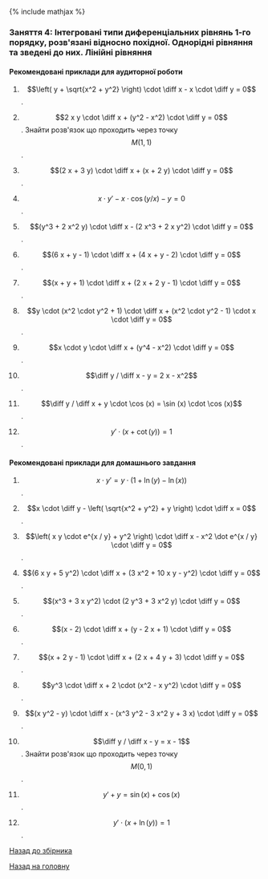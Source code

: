 {% include mathjax %}

### Заняття 4: Інтегровані типи диференціальних рівнянь 1-го порядку, розв'язані відносно похідної. Однорідні рівняння та зведені до них. Лінійні рівняння

#### Рекомендовані приклади для аудиторної роботи

1. $$\left( y + \sqrt{x^2 + y^2} \right) \cdot \diff x - x \cdot \diff y = 0$$.

2. $$2 x y \cdot \diff x + (y^2 - x^2) \cdot \diff y = 0$$. Знайти розв'язок що проходить через точку $$M(1,1)$$.

3. $$(2 x + 3 y) \cdot \diff x + (x + 2 y) \cdot \diff y = 0$$.

4. $$x \cdot y' - x \cdot \cos (y / x) - y = 0$$.

5. $$(y^3 + 2 x^2 y) \cdot \diff x - (2 x^3 + 2 x y^2) \cdot \diff y = 0$$.

6. $$(6 x + y - 1) \cdot \diff x + (4 x + y - 2) \cdot \diff y = 0$$.

7. $$(x + y + 1) \cdot \diff x + (2 x + 2 y - 1) \cdot \diff y = 0$$.

8. $$y \cdot (x^2 \cdot y^2 + 1) \cdot \diff x + (x^2 \cdot y^2 - 1) \cdot x \cdot \diff y = 0$$.

9. $$x \cdot y \cdot \diff x + (y^4 - x^2) \cdot \diff y = 0$$.

10. $$\diff y / \diff x - y = 2 x - x^2$$.

11. $$\diff y / \diff x + y \cdot \cos (x) = \sin (x) \cdot \cos (x)$$.

12. $$y' \cdot (x + \cot (y)) = 1$$.

#### Рекомендовані приклади для домашнього завдання

1. $$x \cdot y' = y \cdot (1 + \ln (y) - \ln (x))$$.

2. $$x \cdot \diff y - \left( \sqrt{x^2 + y^2} + y \right) \cdot \diff x = 0$$.

3. $$\left( x y \cdot e^{x / y} + y^2 \right) \cdot \diff x - x^2 \dot e^{x / y} \cdot \diff y = 0$$.

4. $$(6 x y + 5 y^2) \cdot \diff x + (3 x^2 + 10 x y - y^2) \cdot \diff y = 0$$.

5. $$(x^3 + 3 x y^2) \cdot (2 y^3 + 3 x^2 y) \cdot \diff y = 0$$.

6. $$(x - 2) \cdot \diff x + (y - 2 x + 1) \cdot \diff y = 0$$.

7. $$(x + 2 y - 1) \cdot \diff x + (2 x + 4 y + 3) \cdot \diff y = 0$$.

8. $$y^3 \cdot \diff x + 2 \cdot (x^2 - x y^2) \cdot \diff y = 0$$.

9. $$(x y^2 - y) \cdot \diff x - (x^3 y^2 - 3 x^2 y + 3 x) \cdot \diff y = 0$$.

10. $$\diff y / \diff x - y = x - 1$$. Знайти розв'язок що проходить через точку $$M(0,1)$$.

11. $$y' + y = \sin (x) + \cos (x)$$.

12. $$y' \cdot (x + \ln (y)) = 1$$.

[Назад до збірника](README.md)

[Назад на головну](../README.md)
